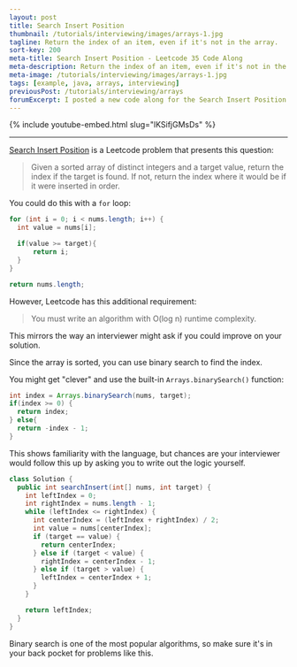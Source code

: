 ```yaml
---
layout: post
title: Search Insert Position
thumbnail: /tutorials/interviewing/images/arrays-1.jpg
tagline: Return the index of an item, even if it's not in the array.
sort-key: 200
meta-title: Search Insert Position - Leetcode 35 Code Along
meta-description: Return the index of an item, even if it's not in the array.
meta-image: /tutorials/interviewing/images/arrays-1.jpg
tags: [example, java, arrays, interviewing]
previousPost: /tutorials/interviewing/arrays
forumExcerpt: I posted a new code along for the Search Insert Position Leetcode problem.
---
```


{% include youtube-embed.html slug="lKSifjGMsDs" %}

---

[Search Insert Position](https://leetcode.com/problems/search-insert-position/) is a Leetcode problem that presents this question:

> Given a sorted array of distinct integers and a target value, return the index if the target is found. If not, return the index where it would be if it were inserted in order.

You could do this with a `for` loop:

```java
for (int i = 0; i < nums.length; i++) {
  int value = nums[i];

  if(value >= target){
      return i;
  }
}

return nums.length;
```

However, Leetcode has this additional requirement:

> You must write an algorithm with O(log n) runtime complexity.

This mirrors the way an interviewer might ask if you could improve on your solution.

Since the array is sorted, you can use binary search to find the index.

You might get "clever" and use the built-in `Arrays.binarySearch()` function:

```java
int index = Arrays.binarySearch(nums, target);
if(index >= 0) {
  return index;
} else{
  return -index - 1;
}
```

This shows familiarity with the language, but chances are your interviewer would follow this up by asking you to write out the logic yourself.




```java
class Solution {
  public int searchInsert(int[] nums, int target) {
    int leftIndex = 0;
    int rightIndex = nums.length - 1;
    while (leftIndex <= rightIndex) {
      int centerIndex = (leftIndex + rightIndex) / 2;
      int value = nums[centerIndex];
      if (target == value) {
        return centerIndex;
      } else if (target < value) {
        rightIndex = centerIndex - 1;
      } else if (target > value) {
        leftIndex = centerIndex + 1;
      }
    }

    return leftIndex;
  }
}
```

Binary search is one of the most popular algorithms, so make sure it's in your back pocket for problems like this.
